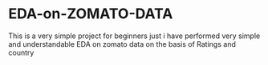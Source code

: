 # EDA-on-ZOMATO-DATA
This is a very simple project for beginners just i have performed very simple and understandable EDA on zomato data on the basis of Ratings and country 
